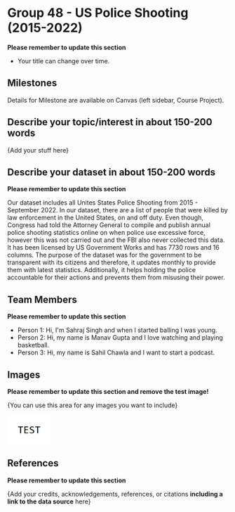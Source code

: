 
# Group 48 - US Police Shooting (2015-2022)


**Please remember to update this section**

- Your title can change over time.

## Milestones

Details for Milestone are available on Canvas (left sidebar, Course Project).

## Describe your topic/interest in about 150-200 words



{Add your stuff here}

## Describe your dataset in about 150-200 words

**Please remember to update this section**

Our dataset includes all Unites States Police Shooting from 2015 - September 2022. In our dataset, there are a list of people that were killed by law enforcement in the United States, on and off duty. Even though, Congress had told the Attorney General to compile and publish annual police shooting statistics online on when police use excessive force, however this was not carried out and the FBI also never collected this data. It has been licensed by US Government Works and has 7730 rows and 16 columns. The purpose of the dataset was for the government to be transparent with its citizens and therefore, it updates monthly to provide them with latest statistics. Additionally, it helps holding the police accountable for their actions and prevents them from misusing their power. 
## Team Members

**Please remember to update this section**

- Person 1: Hi, I'm Sahraj Singh and when I started balling I was young.
- Person 2: Hi, my name is Manav Gupta and I love watching and playing basketball. 
- Person 3: Hi, my name is Sahil Chawla and I want to start a podcast.

## Images

**Please remember to update this section and remove the test image!**

{You can use this area for any images you want to include}

<img src ="images/test.png" width="100px">

## References

**Please remember to update this section**

{Add your credits, acknowledgements, references, or citations **including a link to the data source** here}



